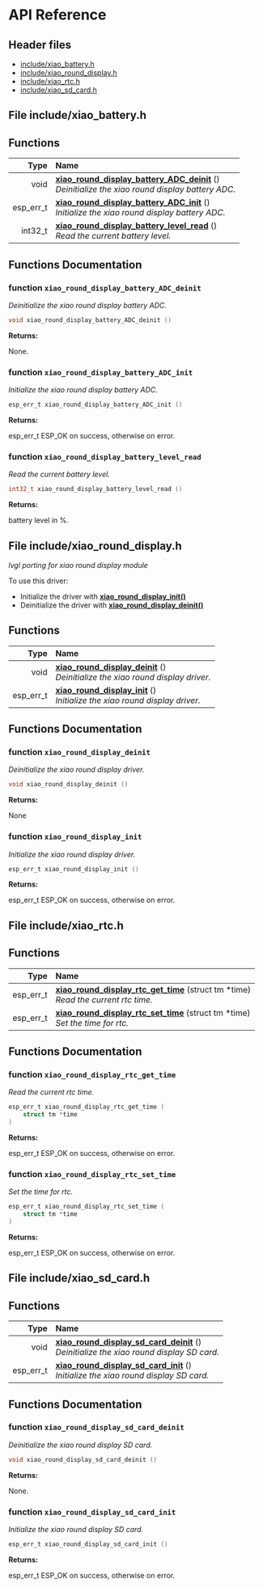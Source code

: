 # API Reference

## Header files

- [include/xiao_battery.h](#file-includexiao_batteryh)
- [include/xiao_round_display.h](#file-includexiao_round_displayh)
- [include/xiao_rtc.h](#file-includexiao_rtch)
- [include/xiao_sd_card.h](#file-includexiao_sd_cardh)

## File include/xiao_battery.h






## Functions

| Type | Name |
| ---: | :--- |
|  void | [**xiao\_round\_display\_battery\_ADC\_deinit**](#function-xiao_round_display_battery_adc_deinit) () <br>_Deinitialize the xiao round display battery ADC._ |
|  esp\_err\_t | [**xiao\_round\_display\_battery\_ADC\_init**](#function-xiao_round_display_battery_adc_init) () <br>_Initialize the xiao round display battery ADC._ |
|  int32\_t | [**xiao\_round\_display\_battery\_level\_read**](#function-xiao_round_display_battery_level_read) () <br>_Read the current battery level._ |



## Functions Documentation

### function `xiao_round_display_battery_ADC_deinit`

_Deinitialize the xiao round display battery ADC._
```c
void xiao_round_display_battery_ADC_deinit () 
```


**Returns:**

None.
### function `xiao_round_display_battery_ADC_init`

_Initialize the xiao round display battery ADC._
```c
esp_err_t xiao_round_display_battery_ADC_init () 
```


**Returns:**

esp\_err\_t ESP\_OK on success, otherwise on error.
### function `xiao_round_display_battery_level_read`

_Read the current battery level._
```c
int32_t xiao_round_display_battery_level_read () 
```


**Returns:**

battery level in %.


## File include/xiao_round_display.h

_lvgl porting for xiao round display module_

To use this driver:

* Initialize the driver with [**xiao\_round\_display\_init()**](#function-xiao_round_display_init)
* Deinitialize the driver with [**xiao\_round\_display\_deinit()**](#function-xiao_round_display_deinit)


## Functions

| Type | Name |
| ---: | :--- |
|  void | [**xiao\_round\_display\_deinit**](#function-xiao_round_display_deinit) () <br>_Deinitialize the xiao round display driver._ |
|  esp\_err\_t | [**xiao\_round\_display\_init**](#function-xiao_round_display_init) () <br>_Initialize the xiao round display driver._ |



## Functions Documentation

### function `xiao_round_display_deinit`

_Deinitialize the xiao round display driver._
```c
void xiao_round_display_deinit () 
```


**Returns:**

None
### function `xiao_round_display_init`

_Initialize the xiao round display driver._
```c
esp_err_t xiao_round_display_init () 
```


**Returns:**

esp\_err\_t ESP\_OK on success, otherwise on error.


## File include/xiao_rtc.h






## Functions

| Type | Name |
| ---: | :--- |
|  esp\_err\_t | [**xiao\_round\_display\_rtc\_get\_time**](#function-xiao_round_display_rtc_get_time) (struct tm \*time) <br>_Read the current rtc time._ |
|  esp\_err\_t | [**xiao\_round\_display\_rtc\_set\_time**](#function-xiao_round_display_rtc_set_time) (struct tm \*time) <br>_Set the time for rtc._ |



## Functions Documentation

### function `xiao_round_display_rtc_get_time`

_Read the current rtc time._
```c
esp_err_t xiao_round_display_rtc_get_time (
    struct tm *time
) 
```


**Returns:**

esp\_err\_t ESP\_OK on success, otherwise on error.
### function `xiao_round_display_rtc_set_time`

_Set the time for rtc._
```c
esp_err_t xiao_round_display_rtc_set_time (
    struct tm *time
) 
```


**Returns:**

esp\_err\_t ESP\_OK on success, otherwise on error.


## File include/xiao_sd_card.h






## Functions

| Type | Name |
| ---: | :--- |
|  void | [**xiao\_round\_display\_sd\_card\_deinit**](#function-xiao_round_display_sd_card_deinit) () <br>_Deinitialize the xiao round display SD card._ |
|  esp\_err\_t | [**xiao\_round\_display\_sd\_card\_init**](#function-xiao_round_display_sd_card_init) () <br>_Initialize the xiao round display SD card._ |



## Functions Documentation

### function `xiao_round_display_sd_card_deinit`

_Deinitialize the xiao round display SD card._
```c
void xiao_round_display_sd_card_deinit () 
```


**Returns:**

None.
### function `xiao_round_display_sd_card_init`

_Initialize the xiao round display SD card._
```c
esp_err_t xiao_round_display_sd_card_init () 
```


**Returns:**

esp\_err\_t ESP\_OK on success, otherwise on error.


